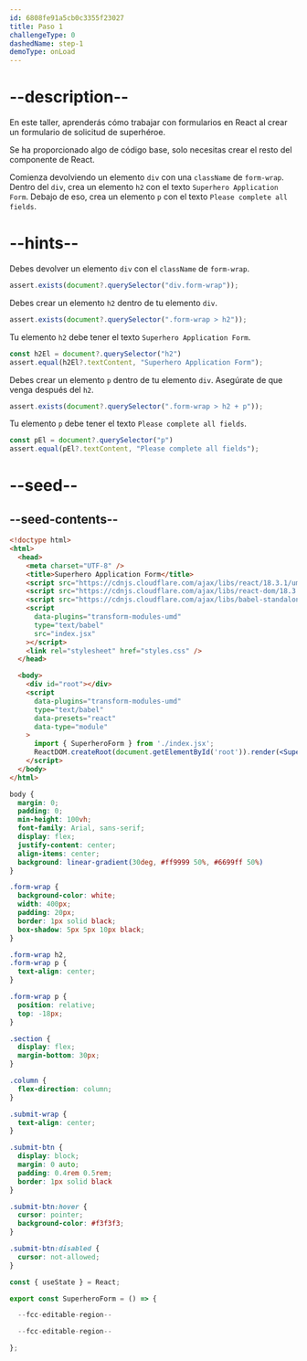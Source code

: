 ```yaml
---
id: 6808fe91a5cb0c3355f23027
title: Paso 1
challengeType: 0
dashedName: step-1
demoType: onLoad
---
```


# --description--

En este taller, aprenderás cómo trabajar con formularios en React al crear un formulario de solicitud de superhéroe.

Se ha proporcionado algo de código base, solo necesitas crear el resto del componente de React.

Comienza devolviendo un elemento `div` con una `className` de `form-wrap`. Dentro del `div`, crea un elemento `h2` con el texto `Superhero Application Form`. Debajo de eso, crea un elemento `p` con el texto `Please complete all fields`.

# --hints--

Debes devolver un elemento `div` con el `className` de `form-wrap`.

```js
assert.exists(document?.querySelector("div.form-wrap"));
```

Debes crear un elemento `h2` dentro de tu elemento `div`.

```js
assert.exists(document?.querySelector(".form-wrap > h2"));
```

Tu elemento `h2` debe tener el texto `Superhero Application Form`.

```js
const h2El = document?.querySelector("h2")
assert.equal(h2El?.textContent, "Superhero Application Form");
```

Debes crear un elemento `p` dentro de tu elemento `div`. Asegúrate de que venga después del `h2`.

```js
assert.exists(document?.querySelector(".form-wrap > h2 + p"));
```

Tu elemento `p` debe tener el texto `Please complete all fields`.

```js
const pEl = document?.querySelector("p")
assert.equal(pEl?.textContent, "Please complete all fields");
```

# --seed--

## --seed-contents--

```html
<!doctype html>
<html>
  <head>
    <meta charset="UTF-8" />
    <title>Superhero Application Form</title>
    <script src="https://cdnjs.cloudflare.com/ajax/libs/react/18.3.1/umd/react.development.js"></script>
    <script src="https://cdnjs.cloudflare.com/ajax/libs/react-dom/18.3.1/umd/react-dom.development.js"></script>
    <script src="https://cdnjs.cloudflare.com/ajax/libs/babel-standalone/7.26.3/babel.min.js"></script>
    <script
      data-plugins="transform-modules-umd"
      type="text/babel"
      src="index.jsx"
    ></script>
    <link rel="stylesheet" href="styles.css" />
  </head>

  <body>
    <div id="root"></div>
    <script
      data-plugins="transform-modules-umd"
      type="text/babel"
      data-presets="react"
      data-type="module"
    >
      import { SuperheroForm } from './index.jsx';
      ReactDOM.createRoot(document.getElementById('root')).render(<SuperheroForm />);
    </script>
  </body>
</html>
```

```css
body {
  margin: 0;
  padding: 0;
  min-height: 100vh;
  font-family: Arial, sans-serif;
  display: flex;
  justify-content: center;
  align-items: center;
  background: linear-gradient(30deg, #ff9999 50%, #6699ff 50%)
}

.form-wrap {
  background-color: white;
  width: 400px;
  padding: 20px;
  border: 1px solid black;
  box-shadow: 5px 5px 10px black;
}

.form-wrap h2,
.form-wrap p {
  text-align: center;
}

.form-wrap p {
  position: relative;
  top: -18px;
}

.section {
  display: flex;
  margin-bottom: 30px;
}

.column {
  flex-direction: column;
}

.submit-wrap {
  text-align: center;
}

.submit-btn {
  display: block;
  margin: 0 auto;
  padding: 0.4rem 0.5rem;
  border: 1px solid black
}

.submit-btn:hover {
  cursor: pointer;
  background-color: #f3f3f3;
}

.submit-btn:disabled {
  cursor: not-allowed;
}
```

```jsx
const { useState } = React;

export const SuperheroForm = () => {

  --fcc-editable-region--

  --fcc-editable-region--

};
```
